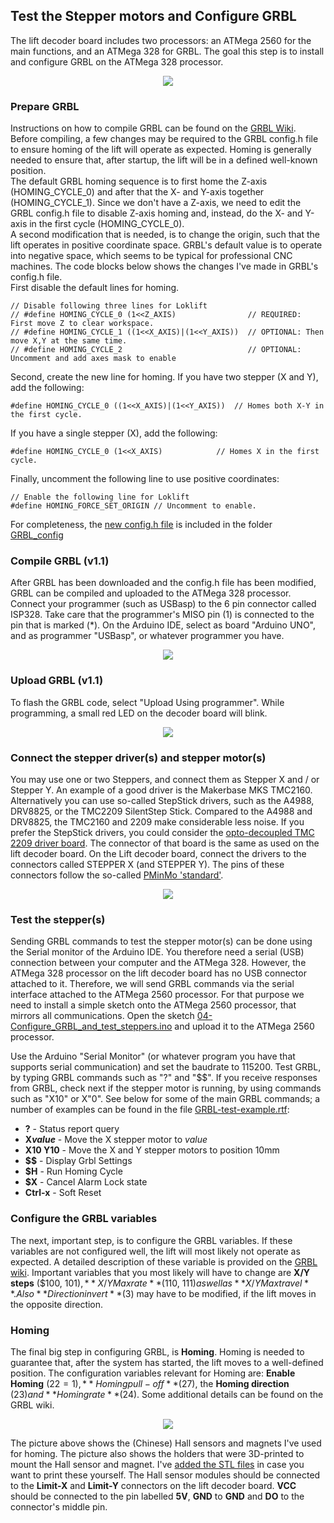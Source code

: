 ## Test the Stepper motors and Configure GRBL

The lift decoder board includes two processors: an ATMega 2560 for the main functions, and an ATMega 328 for GRBL.
The goal this step is to install and configure GRBL on the ATMega 328 processor.
<center><img src="Figures/SMD-GRBL-ISP.jpeg" ></center>

### Prepare GRBL ###
Instructions on how to compile GRBL can be found on the [GRBL Wiki](https://github.com/gnea/grbl/wiki/Compiling-Grbl).<BR>
Before compiling, a few changes may be required to the GRBL config.h file to ensure homing of the lift will operate as expected. Homing is generally needed to ensure that, after startup, the lift will be in a defined well-known position.<BR>
The default GRBL homing sequence is to first home the Z-axis (HOMING_CYCLE_0) and after that the X- and Y-axis together (HOMING_CYCLE_1). Since we don't have a Z-axis, we need to edit the GRBL config.h file to disable Z-axis homing and, instead, do the X- and Y-axis in the first cycle  (HOMING_CYCLE_0).<BR>
A second modification that is needed, is to change the origin, such that the lift operates in positive coordinate space. GRBL's default value is to operate into negative space, which seems to be typical for professional CNC machines. The code blocks below shows the changes I've made in GRBL's config.h file.<BR>
First disable the default lines for homing.

    // Disable following three lines for Loklift
    // #define HOMING_CYCLE_0 (1<<Z_AXIS)                // REQUIRED: First move Z to clear workspace.
    // #define HOMING_CYCLE_1 ((1<<X_AXIS)|(1<<Y_AXIS))  // OPTIONAL: Then move X,Y at the same time.
    // #define HOMING_CYCLE_2                            // OPTIONAL: Uncomment and add axes mask to enable

Second, create the new line for homing. If you have two stepper (X and Y), add the following:

    #define HOMING_CYCLE_0 ((1<<X_AXIS)|(1<<Y_AXIS))  // Homes both X-Y in the first cycle.

If you have a single stepper (X), add the following:

    #define HOMING_CYCLE_0 (1<<X_AXIS)            // Homes X in the first cycle.

Finally, uncomment the following line to use positive coordinates:

    // Enable the following line for Loklift
    #define HOMING_FORCE_SET_ORIGIN // Uncomment to enable.


For completeness, the [new config.h file](GRBL_config/config.h) is included in the folder [GRBL_config](GRBL_config)

### Compile GRBL (v1.1) ###
After GRBL has been downloaded and the config.h file has been modified, GRBL can be compiled and uploaded to the ATMega 328 processor. Connect your programmer (such as USBasp) to the 6 pin connector called ISP328. Take care that the programmer's MISO pin (1) is connected to the pin that is marked (*). On the Arduino IDE, select as board "Arduino UNO", and as programmer "USBasp", or whatever programmer you have.
 <center><img src="Figures/02B-USBASP.png" ></center>

### Upload GRBL (v1.1) ###
To flash the GRBL code, select "Upload Using programmer". While programming, a small red LED on the decoder board will blink.
<center><img src="Figures/02C_UploadProgrammer.png" ></center>


### Connect the stepper driver(s) and stepper motor(s) ###
You may use one or two Steppers, and connect them as Stepper X and / or Stepper Y.
An example of a good driver is the Makerbase MKS TMC2160. Alternatively you can use so-called StepStick drivers, such as the A4988, DRV8825, or the TMC2209 SilentStep Stick. Compared to the A4988 and DRV8825, the TMC2160 and 2209 make considerable less noise. If you prefer the StepStick drivers, you could consider the [opto-decoupled TMC 2209 driver board](https://oshwlab.com/aikopras/tmc2209-driver-board). The connector of that board is the same as used on the lift decoder board. On the Lift decoder board, connect the drivers to the connectors called STEPPER X (and STEPPER Y). The pins of these connectors follow the so-called [PMinMo 'standard'](http://www.massmind.org/techref/io/PMinMO.htm).
<center><img src="Figures/TMC2209_board.jpeg" ></center>


### Test the stepper(s) ###
Sending GRBL commands to test the stepper motor(s) can be done using the Serial monitor of the Arduino IDE. You therefore need a serial (USB) connection between your computer and the ATMega 328. However, the ATMega 328 processor on the lift decoder board has no USB connector attached to it. Therefore, we will send GRBL commands via the serial interface attached to the ATMega 2560 processor. For that purpose we need to install a simple sketch onto the ATMega 2560 processor, that mirrors all communications. Open the sketch [04-Configure_GRBL_and_test_steppers.ino](../../../Tests/04-Configure_GRBL_and_test_steppers/04-Configure_GRBL_and_test_steppers.ino) and upload it to the ATMega 2560 processor.

Use the Arduino "Serial Monitor" (or whatever program you have that supports serial communication) and set the baudrate to 115200. Test GRBL, by typing GRBL commands such as "?" and "$$". If you receive responses from GRBL, check next if the stepper motor is running, by using commands such as "X10" or X"0". See below for some of the main GRBL commands; a number of examples can be found in the file [GRBL-test-example.rtf](GRBL-test-example/GRBL-test-example.rtf):
- **?** - Status report query
- **X*value*** - Move the X stepper motor to *value*
- **X10 Y10** - Move the X and Y stepper motors to position 10mm
- **$$** - Display Grbl Settings
- **$H** - Run Homing Cycle
- **$X** - Cancel Alarm Lock state
- **Ctrl-x** - Soft Reset


### Configure the GRBL variables ###
The next, important step, is to configure the GRBL variables. If these variables are not configured well, the lift will most likely not operate as expected. A detailed description of these variable is provided on the [GRBL wiki](https://github.com/gnea/grbl/wiki/Grbl-v1.1-Configuration). Important variables that you most likely will have to change are **X/Y steps** ($100, $101), **X/Y Max rate** ($110, $111) as well as **X/Y Max travel**. Also **Direction invert** ($3) may have to be modified, if the lift moves in the opposite direction.


### Homing ###
The final big step in configuring GRBL, is **Homing**. Homing is needed to guarantee that, after the system has started, the lift moves to a well-defined position. The configuration variables relevant for Homing are: **Enable Homing** ($22=1), **Homing pull-off** ($27), the **Homing direction** ($23) and **Homing rate** ($24). Some additional details can be found on the GRBL wiki.
<center><img src="Figures/HallSensorComponents.jpeg"></center>

The picture above shows the (Chinese) Hall sensors and magnets I've used for homing. The picture also shows the holders that were 3D-printed to mount the Hall sensor and magnet. I've  [added the STL files](3D_Hall-sensor/) in case you want to print these yourself. The Hall sensor modules should be connected to the **Limit-X** and **Limit-Y** connectors on the lift decoder board. **VCC** should be connected to the pin labelled **5V**, **GND** to **GND** and **DO** to the connector's middle pin.
